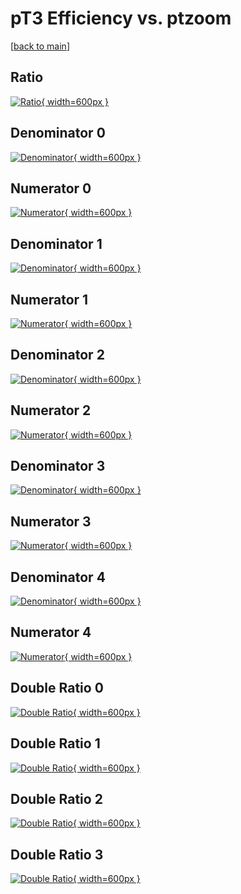 # pT3 Efficiency vs. ptzoom

[[back to main](./)]



## Ratio

[![Ratio](../mtv/var/pT3_vtr_321_0_eff_ptzoom.png){ width=600px }](../mtv/var/pT3_vtr_321_0_eff_ptzoom.pdf)

## Denominator 0

[![Denominator](../mtv/den/pT3_vtr_321_0_eff_ptzoom_den0.png){ width=600px }](../mtv/den/pT3_vtr_321_0_eff_ptzoom_den0.pdf)

## Numerator 0

[![Numerator](../mtv/num/pT3_vtr_321_0_eff_ptzoom_num0.png){ width=600px }](../mtv/num/pT3_vtr_321_0_eff_ptzoom_num0.pdf)

## Denominator 1

[![Denominator](../mtv/den/pT3_vtr_321_0_eff_ptzoom_den1.png){ width=600px }](../mtv/den/pT3_vtr_321_0_eff_ptzoom_den1.pdf)

## Numerator 1

[![Numerator](../mtv/num/pT3_vtr_321_0_eff_ptzoom_num1.png){ width=600px }](../mtv/num/pT3_vtr_321_0_eff_ptzoom_num1.pdf)

## Denominator 2

[![Denominator](../mtv/den/pT3_vtr_321_0_eff_ptzoom_den2.png){ width=600px }](../mtv/den/pT3_vtr_321_0_eff_ptzoom_den2.pdf)

## Numerator 2

[![Numerator](../mtv/num/pT3_vtr_321_0_eff_ptzoom_num2.png){ width=600px }](../mtv/num/pT3_vtr_321_0_eff_ptzoom_num2.pdf)

## Denominator 3

[![Denominator](../mtv/den/pT3_vtr_321_0_eff_ptzoom_den3.png){ width=600px }](../mtv/den/pT3_vtr_321_0_eff_ptzoom_den3.pdf)

## Numerator 3

[![Numerator](../mtv/num/pT3_vtr_321_0_eff_ptzoom_num3.png){ width=600px }](../mtv/num/pT3_vtr_321_0_eff_ptzoom_num3.pdf)

## Denominator 4

[![Denominator](../mtv/den/pT3_vtr_321_0_eff_ptzoom_den4.png){ width=600px }](../mtv/den/pT3_vtr_321_0_eff_ptzoom_den4.pdf)

## Numerator 4

[![Numerator](../mtv/num/pT3_vtr_321_0_eff_ptzoom_num4.png){ width=600px }](../mtv/num/pT3_vtr_321_0_eff_ptzoom_num4.pdf)

## Double Ratio 0

[![Double Ratio](../mtv/ratio/pT3_vtr_321_0_eff_ptzoom_ratio0.png){ width=600px }](../mtv/ratio/pT3_vtr_321_0_eff_ptzoom_ratio0.pdf)

## Double Ratio 1

[![Double Ratio](../mtv/ratio/pT3_vtr_321_0_eff_ptzoom_ratio1.png){ width=600px }](../mtv/ratio/pT3_vtr_321_0_eff_ptzoom_ratio1.pdf)

## Double Ratio 2

[![Double Ratio](../mtv/ratio/pT3_vtr_321_0_eff_ptzoom_ratio2.png){ width=600px }](../mtv/ratio/pT3_vtr_321_0_eff_ptzoom_ratio2.pdf)

## Double Ratio 3

[![Double Ratio](../mtv/ratio/pT3_vtr_321_0_eff_ptzoom_ratio3.png){ width=600px }](../mtv/ratio/pT3_vtr_321_0_eff_ptzoom_ratio3.pdf)

